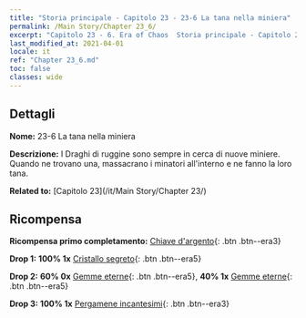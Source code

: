 ```yaml
---
title: "Storia principale - Capitolo 23 - 23-6 La tana nella miniera"
permalink: /Main Story/Chapter 23_6/
excerpt: "Capitolo 23 - 6. Era of Chaos  Storia principale - Capitolo 23_6. 23-6 La tana nella miniera"
last_modified_at: 2021-04-01
locale: it
ref: "Chapter 23_6.md"
toc: false
classes: wide
---
```


## Dettagli

 **Nome:** 23-6 La tana nella miniera

 **Descrizione:** I Draghi di ruggine sono sempre in cerca di nuove miniere. Quando ne trovano una, massacrano i minatori all'interno e ne fanno la loro tana.

 **Related to:** [Capitolo 23](/it/Main Story/Chapter 23/)

## Ricompensa

 **Ricompensa primo completamento:** [Chiave d'argento](/it/Items/con_693/){: .btn .btn--era3}

 **Drop 1:** **100% 1x** [Cristallo segreto](/it/Items/mat_80/){: .btn .btn--era5}

 **Drop 2:** **60% 0x** [Gemme eterne](/it/Items/mat_72/){: .btn .btn--era5}, **40% 1x** [Gemme eterne](/it/Items/mat_72/){: .btn .btn--era5}

 **Drop 3:** **100% 1x** [Pergamene incantesimi](/it/Items/con_694/){: .btn .btn--era3}

